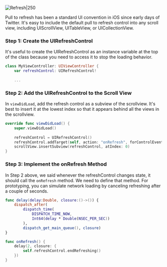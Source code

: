 
![Refresh|250](http://i.imgur.com/wRED0TT.gif)

Pull to refresh has been a standard UI convention in iOS since early days of Twitter. It's easy to include the default pull to refresh control into any scroll view, including UIScrollView, UITableView, or UICollectionView.

### Step 1: Create the UIRefreshControl

It's useful to create the UIRefreshControl as an instance variable at the top of the class because you need to access it to stop the loading behavior.

```swift
class MyViewController: UIViewController {
    var refreshControl: UIRefreshControl!
    
    ...

```

### Step 2: Add the UIRefreshControl to the Scroll View

In `viewDidLoad`, add the refresh control as a subview of the scrollview. It's best to insert it at the lowest index so that it appears behind all the views in the scrollview.

```swift
override func viewDidLoad() {
    super.viewDidLoad()
    
    refreshControl = UIRefreshControl()
    refreshControl.addTarget(self, action: "onRefresh", forControlEvents: UIControlEvents.ValueChanged)
    scrollView.insertSubview(refreshControl, atIndex: 0)
}
```

### Step 3: Implement the onRefresh Method

In Step 2 above, we said whenever the refreshControl changes state, it should call the `onRefresh` method. We need to define that method. For prototyping, you can simulate network loading by canceling refreshing after a couple of seconds.

```swift
func delay(delay:Double, closure:()->()) {
    dispatch_after(
        dispatch_time(
            DISPATCH_TIME_NOW,
            Int64(delay * Double(NSEC_PER_SEC))
        ),
        dispatch_get_main_queue(), closure)
}

func onRefresh() {
    delay(2, closure: {
        self.refreshControl.endRefreshing()
    })
}
```